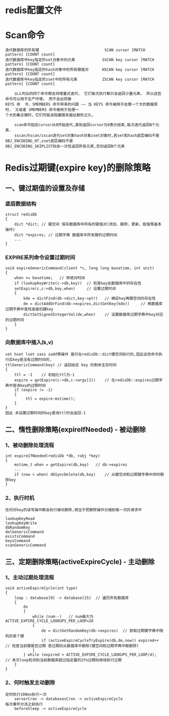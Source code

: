# redis配置文件
# Scan命令
    迭代数据库的所有键                             SCAN cursor [MATCH pattern] [COUNT count]        
    迭代数据库中key指定的set对象中的元素            SSCAN key cursor [MATCH pattern] [COUNT count]
    迭代数据库中key指定的hash对象中的所有键值对      HSCAN key cursor [MATCH pattern] [COUNT count]
    迭代数据库中key指定的zset中的所有元素           ZSCAN key cursor [MATCH pattern] [COUNT count]

        以上列出的四个命令都支持增量式迭代， 它们每次执行都只会返回少量元素， 所以这些命令可以用于生产环境， 而不会出现像 
    KEYS 命  令、SMEMBERS 命令带来的问题 —— 当 KEYS 命令被用于处理一个大的数据库时， 又或者 SMEMBERS 命令被用于处理一
    个大的集合键时，它们可能会阻塞服务器达数秒之久。

        scan命令指定cursor从0开始迭代,直到返回cursor为0表示结束,每次迭代返回N个元素.
        sscan/hscan/zscan迭代set对象hash对象zset对象时,若set和hash底层编码不是OBJ_ENCODING_HT,zset底层编码不是
    OBJ_ENCODING_SKIPLIST则会一次性返回所有元素,否则返回N个元素

# Redis过期键(expire key)的删除策略
## 一、键过期值的设置及存储
### 底层数据结构
    struct redisDb 
    {
        dict *dict; // 键空间 保存数据库中所有的键值对(添加、删除、更新、取值等基本操作)
        dict *expires; // 过期字典 数据库中所有键的过期时间
        ...
    }

### EXPIRE系列命令设置过期时间
    void expireGenericCommand(client *c, long long basetime, int unit)
    {       
        when += basetime;   // 转绝对时间
        if (lookupKeyWrite(c->db,key))  // 检查key在数据库中的存在性 
        setExpire(c,c->db,key,when)     // 设置过期时间
        {
            kde = dictFind(db->dict,key->ptr)   // 确定key再键空间的存在性
            de = dictAddOrFind(db->expires,dictGetKey(kde))     // 再数据库过期字典中查找或者创建key
            dictSetSignedIntegerVal(de,when)    // 设置数据库过期字典中key对应的过期时间
        }
    }
### 向数据库中插入(k,v)
    set hset lset sass zadd等操作 是只在redisDb::dict键空间执行的,因此这些命令执行后key是没有过期时间的,
    ttlGenericCommand(key) // 返回给定 key 的剩余生存时间
    {
        ttl = -1    // 初始化ttl为-1
        expire = getExpire(c->db,c->argv[1])    // 在redisDb::expires过期字典中查询key的过期时间
        if (expire != -1) 
        {
             ttl = expire-mstime();
        }
    }
    因此 未设置过期时间的key查询ttl时会返回-1
## 二、惰性删除策略(expireIfNeeded) - 被动删除
### 1、被动删除处理流程
    int expireIfNeeded(redisDb *db, robj *key) 
    {
        mstime_t when = getExpire(db,key)   // db->expires
        ...
        if (now > when) dbSyncDelete(db,key)    // 从键空间和过期键字典中同时删除key
    }
    
### 2、执行时机
    任何对key的读写操作都会执行被动删除,相当于把删除操作分摊到每一次的请求中
    
    lookupKeyRead
    lookupKeyWrite
    dbRandomKey
    delGenericCommand
    existsCommand
    keysCommand
    scanGenericCommand

## 三、定期删除策略(activeExpireCycle) - 主动删除
### 1、主动过期处理流程
    void activeExpireCycle(int type) 
    {
        loop : database[0] -> database[15]  // 遍历所有数据库
        {
            do 
            {
                while (num--)   // num最大为ACTIVE_EXPIRE_CYCLE_LOOKUPS_PER_LOOP=20
                {
                    de = dictGetRandomKey(db->expires)  // 获取过期键字典中随机的某个键
                    if (activeExpireCycleTryExpire(db,de,now)) expired++    // 检查当前键是否过期 若过期则从数据库中删除(键空间和过期字典中都删除)
                }
            } while (expired > ACTIVE_EXPIRE_CYCLE_LOOKUPS_PER_LOOP/4);  // 本次loop检测到当前数据库超过指定量的25%过期则继续执行过期 
        }
    }
### 2、何时触发主动删除
    定时执行100ms执行一次
        serverCron -> databasesCron -> activeExpireCycle
    每次事件分派之前执行
        beforeSleep -> activeExpireCycle